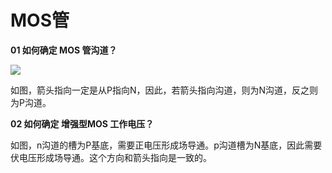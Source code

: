 # MOS管

**01 如何确定 MOS 管沟道？**

![](https://electronicsarea.com/wp-content/uploads/symbols-nmos-pmos-transistor.png)

如图，箭头指向一定是从P指向N，因此，若箭头指向沟道，则为N沟道，反之则为P沟道。



**02 如何确定 增强型MOS 工作电压？**

如图，n沟道的槽为P基底，需要正电压形成场导通。p沟道槽为N基底，因此需要伏电压形成场导通。这个方向和箭头指向是一致的。